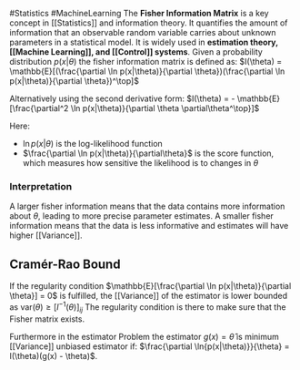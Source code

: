 #Statistics #MachineLearning 
The **Fisher Information Matrix** is a key concept in [[Statistics]] and information theory. It quantifies the amount of information that an observable random variable carries about unknown parameters in a statistical model. It is widely used in **estimation theory, [[Machine Learning]], and [[Control]] systems**.
Given a probability distribution $p(x|\theta)$ the fisher information matrix is defined as:
$I(\theta) = \mathbb{E}[(\frac{\partial \ln p(x|\theta)}{\partial \theta})(\frac{\partial \ln p(x|\theta)}{\partial \theta})^\top]$ 

Alternatively using the second derivative form:
$I(\theta) = - \mathbb{E}[\frac{\partial^2 \ln p(x|\theta)}{\partial \theta \partial\theta^\top}]$

Here:
- $\ln p(x|\theta)$ is the log-likelihood function
- $\frac{\partial \ln p(x|\theta)}{\partial\theta}$ is the score function, which measures how sensitive the likelihood is to changes in $\theta$ 
### Interpretation
A larger fisher information means that the data contains more information about $\theta$, leading to more precise parameter estimates. A smaller fisher information means that the data is less informative and estimates will have higher [[Variance]].
## Cramér-Rao Bound
If the regularity condition $\mathbb{E}[\frac{\partial \ln p(x|\theta)}{\partial \theta}] = 0$ is fulfilled, the [[Variance]] of the estimator is lower bounded as
$\text{var}(\theta) \geq [I^{-1}(\theta)]_{ij}$ 
The regularity condition is there to make sure that the Fisher matrix exists.

Furthermore in the estimator Problem the estimator $g(x) = \hat{\theta}$ is minimum [[Variance]] unbiased estimator if: $\frac{\partial \ln{p(x|\theta)}}{\theta} = I(\theta)(g(x) - \theta)$.